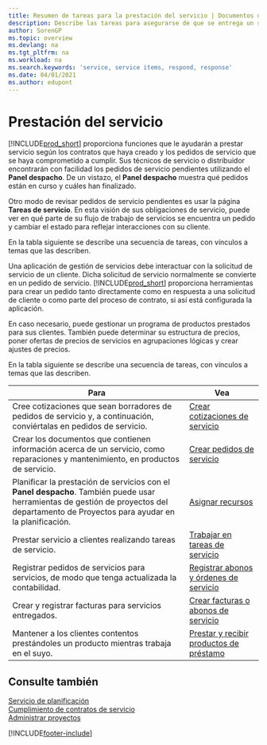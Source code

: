 ```yaml
---
title: Resumen de tareas para la prestación del servicio | Documentos de Microsoft
description: Describe las tareas para asegurarse de que se entrega un servicio de calidad y se cumplen los acuerdos con los clientes.
author: SorenGP
ms.topic: overview
ms.devlang: na
ms.tgt_pltfrm: na
ms.workload: na
ms.search.keywords: 'service, service items, respond, response'
ms.date: 04/01/2021
ms.author: edupont
---
```

# <a name="delivering-service"></a>Prestación del servicio
[!INCLUDE[prod_short](includes/prod_short.md)] proporciona funciones que le ayudarán a prestar servicio según los contratos que haya creado y los pedidos de servicio que se haya comprometido a cumplir. Sus técnicos de servicio o distribuidor encontrarán con facilidad los pedidos de servicio pendientes utilizando el **Panel despacho**. De un vistazo, el **Panel despacho** muestra qué pedidos están en curso y cuáles han finalizado.  
  
Otro modo de revisar pedidos de servicio pendientes es usar la página **Tareas de servicio**. En esta visión de sus obligaciones de servicio, puede ver en qué parte de su flujo de trabajo de servicios se encuentra un pedido y cambiar el estado para reflejar interacciones con su cliente.  
  
En la tabla siguiente se describe una secuencia de tareas, con vínculos a temas que las describen.   

Una aplicación de gestión de servicios debe interactuar con la solicitud de servicio de un cliente. Dicha solicitud de servicio normalmente se convierte en un pedido de servicio. [!INCLUDE[prod_short](includes/prod_short.md)] proporciona herramientas para crear un pedido tanto directamente como en respuesta a una solicitud de cliente o como parte del proceso de contrato, si así está configurada la aplicación.  
  
En caso necesario, puede gestionar un programa de productos prestados para sus clientes. También puede determinar su estructura de precios, poner ofertas de precios de servicios en agrupaciones lógicas y crear ajustes de precios.  
  
En la tabla siguiente se describe una secuencia de tareas, con vínculos a temas que las describen.   
  
|**Para**|**Vea**|  
|------------|-------------|  
|Cree cotizaciones que sean borradores de pedidos de servicio y, a continuación, conviértalas en pedidos de servicio.|[Crear cotizaciones de servicio](service-how-to-create-service-quotes.md)|
|Crear los documentos que contienen información acerca de un servicio, como reparaciones y mantenimiento, en productos de servicio.|[Crear pedidos de servicio](service-how-to-create-service-orders.md)|
|Planificar la prestación de servicios con el **Panel despacho**. También puede usar herramientas de gestión de proyectos del departamento de Proyectos para ayudar en la planificación.|[Asignar recursos](service-how-to-allocate-resources.md)|  
|Prestar servicio a clientes realizando tareas de servicio.|[Trabajar en tareas de servicio](service-how-to-work-on-service-tasks.md)|  
|Registrar pedidos de servicios para servicios, de modo que tenga actualizada la contabilidad.|[Registrar abonos y órdenes de servicio](service-how-to-post-service-orders.md)|  
|Crear y registrar facturas para servicios entregados.|[Crear facturas o abonos de servicio](service-how-create-invoices.md)|  
|Mantener a los clientes contentos prestándoles un producto mientras trabaja en el suyo.| [Prestar y recibir productos de préstamo](service-how-to-lend-receive-loaners.md)|
  
## <a name="see-also"></a>Consulte también
[Servicio de planificación](service-plan-service.md)  
[Cumplimiento de contratos de servicio](service-fulfill-service-contracts.md)  
[Administrar proyectos](projects-manage-projects.md)  


[!INCLUDE[footer-include](includes/footer-banner.md)]
